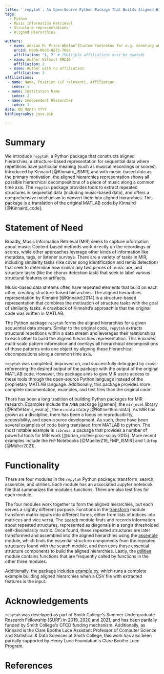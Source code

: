 ```yaml
---
title: '`repytah`: An Open-Source Python Package That Builds Aligned Hierarchies for Sequential Data Streams'
tags:
  - Python
  - Music Information Retrieval
  - Structure representations
  - Aligned Hierarchies

authors:
  - name: Adrian M. Price-Whelan^[Custom footnotes for e.g. denoting who the corresspoinding author is can be included like this.]
    orcid: 0000-0003-0872-7098
    affiliation: "1, 2" # (Multiple affiliations must be quoted)
  - name: Author Without ORCID
    affiliation: 2
  - name: Author with no affiliation
    affiliation: 3
affiliations:
 - name: Name, Position (if relevant), Affiliation
   index: 1
 - name: Institution Name
   index: 2
 - name: Independent Researcher
   index: 3
date: DD Month YYYY
bibliography: joss.bib

---
```


# Summary

We introduce `repytah`, a Python package that constructs aligned hierarchies, a structure-based representation for sequential data where repetitions have particular meaning (such as musical recordings or scores). Introduced by Kinnaird [@Kinnaird_ISMIR] and with music-based data as the primary motivation, the aligned hierarchies representation shows all possible hierarchical decompositions of a piece of music along a common time axis. The `repytah` package provides tools to extract repeated structures in sequential data (including music-based data), and offers a comprehensive mechanism to convert them into aligned hierarchies. This package is a translation of the original MATLAB code by Kinnaird [@Kinnaird_code]. 


# Statement of Need

Broadly, Music Information Retrieval (MIR) seeks to capture information about music. Content-based methods work directly on the recordings or scores, while other approaches leverage other kinds of information like metadata, tags, or listener surveys. There are a variety of tasks in MIR, including similarity tasks (like cover song identification and remix detection) that seek to determine how similar any two pieces of music are, and structure tasks (like the chorus detection task) that seek to label various structural features or artifacts. 

Music-based data streams often have repeated elements that build on each other, creating structure-based hierarchies. The aligned hierarchies representation by Kinnaird [@Kinnaird:2014] is a structure-based representation that combines the motivation of structure tasks with the goal of similarity tasks. A drawback of Kinnaird’s approach is that the original code was written in MATLAB. 

The Python package `repytah` forms the aligned hierarchies for a given sequential data stream. Similar to the original code, `repytah` extracts structural repetitions within a data stream and leverages their relationships to each other to build the aligned hierarchies representation. This encodes multi-scale pattern information and overlays all hierarchical decompositions of those patterns onto one object by aligning these hierarchical decompositions along a common time axis. 

`repytah` was completed, improved on, and successfully debugged by cross-referencing the desired output of the package with the output of the original MATLAB code. However, this package aims to give MIR users access to these tools through the open-source Python language instead of the proprietary MATLAB language. Additionally, this package provides more complete documentation, examples, and test files than the original code. 

There has been a long tradition of building Python packages for MIR research. Examples include the `AMEN` package [@amen], the `mir_eval` library [@Raffel14mir_eval:a] , the `mirdata` library [@Bittner19mirdata]. As MIR has grown as a discipline, there has been a focus on reproducibility, accessibility, and open-source development. As such, there have been several examples of code being translated from MATLAB to python. The most notable example is `librosa`, a package that provides a number of powerful tools for MIR work [@brian_mcfee-proc-scipy-2015]. More recent examples include the `FMP` Notebooks [@MuellerZ19_FMP_ISMIR] and `libfmp` [@Müller2021].

# Functionality
There are four modules in the `repytah` Python package: transform, search, assemble, and utilities. Each module has an associated Jupyter notebook file that summarizes the module’s functions. There are also test files for each module. 

The four modules work together to form the aligned hierarchies, but each serves a slightly different purpose. Functions in the <ins>transform</ins> module transform matrix inputs into different forms, either from lists of indices into matrices and vice versa. The <ins>search</ins> module finds and records information about repeated structures, represented as diagonals in a song’s thresholded self-dissimilarity matrix. Once found, these repeated structures are later transformed and assembled into the aligned hierarchies using the <ins>assemble</ins> module, which finds the essential structure components from the repeated structures found with the search module, and then uses those essential structure components to build the aligned hierarchies. Lastly, the <ins>utilities</ins> module contains functions that are frequently called by functions in the other three modules. 

Additionally, the package includes <ins>example.py</ins>, which runs a complete example building aligned hierarchies when a CSV file with extracted features is the input.


# Acknowledgements
`repytah` was developed as part of Smith College's Summer Undergraduate Research Fellowship (SURF) in 2019, 2020 and 2021, and has been partially funded by Smith College's CFCD funding mechanism. Additionally, as Kinnaird is the Clare Boothe Luce Assistant Professor of Computer Science and Statistical & Data Sciences at Smith College, this work has also been partially supported by Henry Luce Foundation's Clare Boothe Luce Program.

# References

